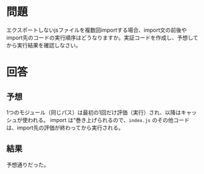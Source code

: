 # 問題

エクスポートしないjsファイルを複数回importする場合、import文の前後やimport先のコードの実行順序はどうなりますか。実証コードを作成し、予想してから実行結果を確認しなさい。

# 回答

## 予想

1つのモジュール（同じパス）は最初の1回だけ評価（実行）され、以降はキャッシュが使われる。
import は“巻き上げられるので、`index.js` のその他コードは、import先の評価が終わってから実行される。

## 結果

予想通りだった。
